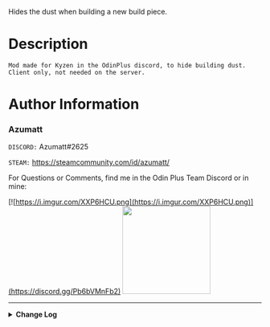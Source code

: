 Hides the dust when building a new build piece.

# Description


`Mod made for Kyzen in the OdinPlus discord, to hide building dust. Client only, not needed on the server.`

# Author Information

### Azumatt

`DISCORD:` Azumatt#2625

`STEAM:` https://steamcommunity.com/id/azumatt/

For Questions or Comments, find me in the Odin Plus Team Discord or in mine:

[![https://i.imgur.com/XXP6HCU.png](https://i.imgur.com/XXP6HCU.png)](https://discord.gg/Pb6bVMnFb2)
<a href="https://discord.gg/pdHgy6Bsng"><img src="https://i.imgur.com/Xlcbmm9.png" href="https://discord.gg/pdHgy6Bsng" width="175" height="175"></a>
***

<details>
<summary><b>Change Log</b></summary>

## Latest listed first

| `Version` | `Changes`                                                                           |
|-----------|-------------------------------------------------------------------------------------|
| 1.0.1     | - _Fixed a bug caused by Epic Loot's Enchanting Table. (Thanks ALo for the report)_ |
| 1.0.0     | - _Initial Release_                                                                 |

</details>